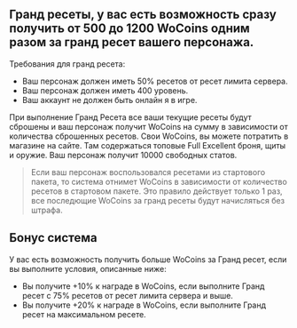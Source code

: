 ## Гранд ресеты, у вас есть возможность сразу получить от 500 до 1200 WoCoins одним разом за гранд ресет вашего персонажа.
Требования для гранд ресета: 
- Ваш персонаж должен иметь 50% ресетов от ресет лимита сервера.
- Ваш персонаж должен иметь 400 уровень. 
- Ваш аккаунт не должен быть онлайн я в игре. 

При выполнение Гранд Ресета все ваши текущие ресеты будут сброшены и ваш персонаж получит WoCoins на сумму в зависимости от количества сброшенных ресетов. Свои WoCoins, вы можете потратить в магазине на сайте. Там содержаться топовые Full Excellent броня, щиты и оружие. Ваш персонаж получит 10000 свободных статов.

> Если ваш персонаж воспользовался ресетами из стартового пакета, то система отнимет WoCoins в зависимости от количество ресетов в стартовом пакете. Это правило действует только 1 раз, все последющие WoCoins за гранд ресеты будут начисляться без штрафа.

## Бонус система

У вас есть возможность получить больше WoCoins за Гранд ресет, если вы выполните условия, описанные ниже:

- Вы получите +10% к награде в WoCoins, если выполните Гранд ресет с 75% ресетов от ресет лимита сервера и выше.
- Вы получите +20% к награде в WoCoins, если выполните Гранд ресет на максимальном ресете.